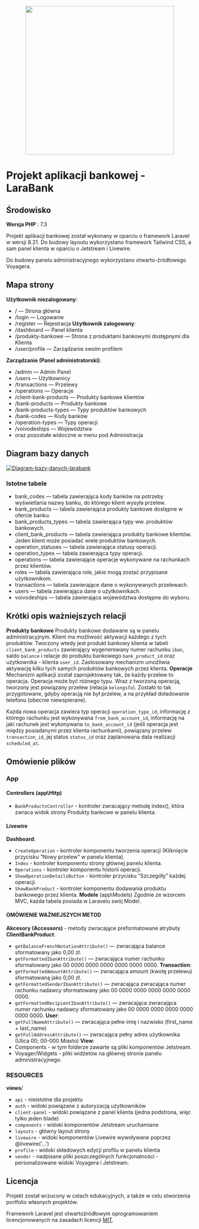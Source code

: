 <p align="center"><a href="https://laravel.com" target="_blank"><img src="https://raw.githubusercontent.com/laravel/art/master/logo-lockup/5%20SVG/2%20CMYK/1%20Full%20Color/laravel-logolockup-cmyk-red.svg" width="400"></a></p>

# Projekt aplikacji bankowej - LaraBank

## Środowisko
**Wersja PHP** : 7.3

Projekt aplikacji bankowej został wykonany w oparciu o framework Laravel w wersji 8.21. Do budowy layoutu wykorzystano framework Tailwind CSS, a sam panel klienta w oparciu o Jetstream i Livewire.

Do budowy panelu administracyjnego wykorzystano otwarto-źródłowego Voyagera.

## Mapa strony
**Użytkownik niezalogowany**:
- / — Strona główna
- /login — Logowanie
- /register — Rejestracja
**Użytkownik zalogowany**:
- /dashboard — Panel klienta
- /produkty-bankowe — Strona z produktami bankowymi dostępnymi dla Klienta
- /user/profile — Zarządzanie swoim profilem

**Zarządzanie (Panel administratorski)**:
- /admin — Admin Panel
- /users — Użytkownicy
- /transactions — Przelewy
- /operations — Operacje
- /client-bank-products — Produkty bankowe klientów
- /bank-products — Produkty bankowe
- /bank-products-types — Typy produktów bankowych
- /bank-codes — Kody banków
- /operation-types — Typy operacji
- /voivodeships — Województwa
- oraz pozostałe widoczne w menu pod Administracja

## Diagram bazy danych

<a href="https://ibb.co/pfdQK8M"><img src="https://i.ibb.co/m940yw2/Diagram-bazy-danych-larabank.png" alt="Diagram-bazy-danych-larabank" border="0"></a>

### Istotne tabele

- bank_codes — tabela zawierająca kody banków na potrzeby wyświetlania nazwy banku, do którego klient wysyła przelew.
- bank_products — tabela zawierająca produkty bankowe dostępne w ofercie banku.
- bank_products_types — tabela zawierająca typy ww. produktów bankowych.
- client_bank_products — tabela zawierająca produkty bankowe klientów. Jeden klient może posiadać wiele produktów bankowych.
- operation_statuses — tabela zawierająca statusy operacji.
- operation_types — tabela zawierająca typy operacji.
- operations — tabela zawierające operacje wykonywane na rachunkach przez klientów.
- roles — tabela zawierająca role, jakie mogą zostać przypisane użytkownikom.
- transactions — tabela zawierające dane o wykonywanych przelewach.
- users  — tabela zawierająca dane o użytkownikach.
- voivodeships — tabela zawierająca województwa dostępne do wyboru.

## Krótki opis ważniejszych relacji

**Produkty bankowe**
Produkty bankowe dodawane są w panelu administracyjnym. Klient ma możliwość aktywacji każdego z tych produktów. Tworzony wtedy jest produkt bankowy klienta w tabeli `client_bank_products` zawierający wygenerowany numer rachunku `iban`, saldo `balance` i relacje do produktu bankowego `bank_product_id` oraz użytkownika - klienta `user_id`. Zastosowany mechanizm umożliwia aktywację kilku tych samych produktów bankowych przez klienta.
**Operacje**
Mechanizm aplikacji został zaprojektowany tak, że każdy przelew to operacja. Operacja może być różnego typu. Wraz z tworzoną operacją, tworzony jest powiązany przelew (relacja `belongsTo`). Zostało to tak przygotowane, gdyby operacją nie był przelew, a na przykład doładowanie telefonu (obecnie niewspierane). 

Każda nowa operacja zawiera typ operacji `operation_type_id`, informację z którego rachunku jest wykonywana `from_bank_account_id`, informację na jaki rachunek jest wykonywana `to_bank_account_id` (jeśli operacja jest między posiadanymi przez klienta rachunkami), powiązany przelew `transaction_id`, jej status `status_id` oraz zaplanowana data realizacji `scheduled_at`.

## Omówienie plików

### App
#### Controllers (app\Http)
- `BankProductsController` - kontroler zwracający metodę index(), która zwraca widok strony Produkty bankowe w panelu klienta.

#### Livewire
**Dashboard**:
- `CreateOperation` - kontroler komponentu tworzenia operacji (Kliknięcie przycisku “Nowy przelew” w panelu klienta).
- `Index` - kontroler komponentu strony głównej panelu klienta.
- `Operations` - kontroler komponentu historii operacji.
- `ShowOperationDetailsButton` - kontroler przycisku “Szczegóły” każdej operacji.
- `ShowBankProduct` - kontroler komponentu dodawania produktu bankowego przez klienta.
**Modele** (app\Models)
Zgodnie ze wzorcem MVC, każda tabela posiada w Laravelu swój Model.

#### OMÓWIENIE WAŻNIEJSZYCH METOD
**Akcesory (Accessors)** - metody zwracające preformatowane atrybuty 
**ClientBankProduct**:
- `getBalanceFrenchNotationAttribute()` — zwracająca balance sformatowany jako 0,00 zł.
- `getFormattedIbanAttribute()` — zwracająca numer rachunku sformatowany jako 00 0000 0000 0000 0000 0000 0000.
**Transaction**:
- `getFormattedAmountAttribute()` — zwracająca amount (kwotę przelewu) sformatowaną jako 0,00 zł.
- `getFormattedSenderIbanAttribute()` — zwracająca zwracająca numer rachunku nadawcy sformatowany jako 00 0000 0000 0000 0000 0000 0000.
- `getFormattedRecipientIbanAttribute()` — zwracająca zwracająca numer rachunku nadawcy sformatowany jako 00 0000 0000 0000 0000 0000 0000.
**User**:
- `getFullNameAttribute()` — zwracająca pełne imię i nazwisko (first_name + last_name)
- `getFullAddressAttribute()` — zwracająca pełny adres użytkownika (Ulica 00; 00-000 Miasto)
**View**:
- Components - w tym folderze zawarte są pliki komponentów Jetstream.
- Voyager/Widgets - pliki widżetów na głównej stronie panelu administracyjnego.
### RESOURCES
**views**/
- `api` - nieistotne dla projektu
- `auth` - widoki powiązane z autoryzacją użytkowników
- `client-panel` - widoki powiązane z panel klienta (jedna podstrona, więc tylko jeden blade)
- `components` - widoki komponentów Jetstream uruchamiane <x-nazwa-komponentu/>
- `layouts` - główny layout strony
- `livewire` - widoki komponentów Livewire wywoływane poprzez @livewire(‘...’)
- `profile` - widoki składowych edycji profilu w panelu klienta
- `vendor` - nadpisane pliki poszczególnych funkcjonalności - personalizowane widoki Voyagera i Jetstream.

## Licencja

Projekt został wrzucony w celach edukacyjnych, a także w celu stworzenia portfolio własnych projektów.

Framework Laravel jest otwartoźródłowym oprogramowaniem licencjonowanych na zasadach licencji [MIT](https://opensource.org/licenses/MIT).
